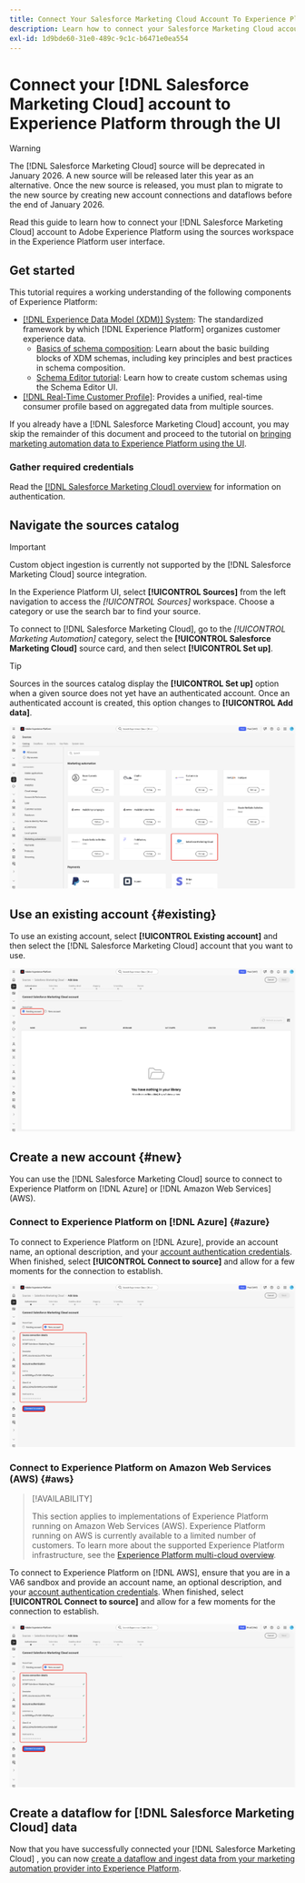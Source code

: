 ```yaml
---
title: Connect Your Salesforce Marketing Cloud Account To Experience Platform Through the UI
description: Learn how to connect your Salesforce Marketing Cloud account to Experience Platform through the UI.
exl-id: 1d9bde60-31e0-489c-9c1c-b6471e0ea554
---
```

# Connect your [!DNL Salesforce Marketing Cloud] account to Experience Platform through the UI

>[!WARNING]
>
>The [!DNL Salesforce Marketing Cloud] source will be deprecated in January 2026. A new source will be released later this year as an alternative. Once the new source is released, you must plan to migrate to the new source by creating new account connections and dataflows before the end of January 2026.

Read this guide to learn how to connect your [!DNL Salesforce Marketing Cloud] account to Adobe Experience Platform using the sources workspace in the Experience Platform user interface.

## Get started

This tutorial requires a working understanding of the following components of Experience Platform:

* [[!DNL Experience Data Model (XDM)] System](../../../../../xdm/home.md): The standardized framework by which [!DNL Experience Platform] organizes customer experience data.
  * [Basics of schema composition](../../../../../xdm/schema/composition.md): Learn about the basic building blocks of XDM schemas, including key principles and best practices in schema composition.
  * [Schema Editor tutorial](../../../../../xdm/tutorials/create-schema-ui.md): Learn how to create custom schemas using the Schema Editor UI.
* [[!DNL Real-Time Customer Profile]](../../../../../profile/home.md): Provides a unified, real-time consumer profile based on aggregated data from multiple sources.

If you already have a [!DNL Salesforce Marketing Cloud] account, you may skip the remainder of this document and proceed to the tutorial on [bringing marketing automation data to Experience Platform using the UI](../../dataflow/marketing-automation.md).

### Gather required credentials

Read the [[!DNL Salesforce Marketing Cloud] overview](../../../../connectors/marketing-automation/salesforce-marketing-cloud.md#prerequisites) for information on authentication.

## Navigate the sources catalog

>[!IMPORTANT]
>
>Custom object ingestion is currently not supported by the [!DNL Salesforce Marketing Cloud] source integration.


In the Experience Platform UI, select **[!UICONTROL Sources]** from the left navigation to access the *[!UICONTROL Sources]* workspace. Choose a category or use the search bar to find your source.

To connect to [!DNL Salesforce Marketing Cloud], go to the *[!UICONTROL Marketing Automation]* category, select the **[!UICONTROL Salesforce Marketing Cloud]** source card, and then select **[!UICONTROL Set up]**.

>[!TIP]
>
>Sources in the sources catalog display the **[!UICONTROL Set up]** option when a given source does not yet have an authenticated account. Once an authenticated account is created, this option changes to **[!UICONTROL Add data]**.

![The sources catalog with the Salesforce Marketing Cloud source card selected.](../../../../images/tutorials/create/salesforce-marketing-cloud/catalog.png)

## Use an existing account {#existing}

To use an existing account, select **[!UICONTROL Existing account]** and then select the [!DNL Salesforce Marketing Cloud] account that you want to use.

![The existing accounts interface in the sources workflow with "Existing account" selected.](../../../../images/tutorials/create/salesforce-marketing-cloud/existing.png)

## Create a new account {#new}

You can use the [!DNL Salesforce Marketing Cloud] source to connect to Experience Platform on [!DNL Azure] or [!DNL Amazon Web Services] (AWS).

### Connect to Experience Platform on [!DNL Azure] {#azure}

To connect to Experience Platform on [!DNL Azure], provide an account name, an optional description, and your [account authentication credentials](../../../../connectors/marketing-automation/salesforce-marketing-cloud.md#azure). When finished, select **[!UICONTROL Connect to source]** and allow for a few moments for the connection to establish.

![The new account interface in the sources workflow for connection to Experience Platform on Azure.](../../../../images/tutorials/create/salesforce-marketing-cloud/new-azure.png)

### Connect to Experience Platform on Amazon Web Services (AWS) {#aws}

>[!AVAILABILITY]
>
>This section applies to implementations of Experience Platform running on Amazon Web Services (AWS). Experience Platform running on AWS is currently available to a limited number of customers. To learn more about the supported Experience Platform infrastructure, see the [Experience Platform multi-cloud overview](../../../../../landing/multi-cloud.md).

To connect to Experience Platform on [!DNL AWS], ensure that you are in a VA6 sandbox and provide an account name, an optional description, and your [account authentication credentials](../../../../connectors/marketing-automation/salesforce-marketing-cloud.md#aws). When finished, select **[!UICONTROL Connect to source]** and allow for a few moments for the connection to establish.

![The new account interface in the sources workflow for connection  to Experience Platform on AWS](../../../../images/tutorials/create/salesforce-marketing-cloud/new-aws.png)

## Create a dataflow for [!DNL Salesforce Marketing Cloud] data

Now that you have successfully connected your [!DNL Salesforce Marketing Cloud] , you can now [create a dataflow and ingest data from your marketing automation provider into Experience Platform](../../dataflow/marketing-automation.md).
